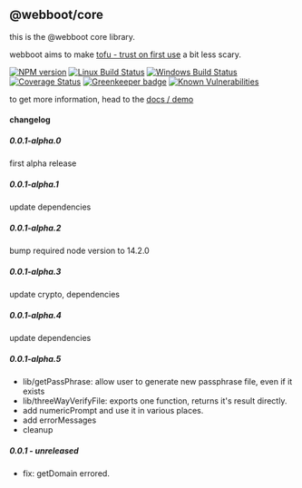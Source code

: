 ## @webboot/core

this is the @webboot core library.

webboot aims to make
[tofu - trust on first use](https://en.wikipedia.org/wiki/Trust_on_first_use)
a bit less scary.

[![NPM version][npm-image]][npm-url]
[![Linux Build Status][travis-image]][travis-url]
[![Windows Build Status][appveyor-image]][appveyor-url]
[![Coverage Status][coveralls-image]][coveralls-url]
[![Greenkeeper badge][greenkeeper-image]][greenkeeper-url]
[![Known Vulnerabilities][snyk-image]][snyk-url]

[npm-image]: https://img.shields.io/npm/v/@webboot/core.svg
[npm-url]: https://www.npmjs.com/package/@webboot/core
[travis-image]: https://img.shields.io/travis/com/webboot/core/master
[travis-url]: https://travis-ci.com/webboot/core
[appveyor-image]: https://img.shields.io/appveyor/ci/webboot/core/master.svg
[appveyor-url]: https://ci.appveyor.com/project/webboot/core/branch/master
[coveralls-image]: https://coveralls.io/repos/github/webboot/core/badge.svg
[coveralls-url]: https://coveralls.io/github/webboot/core
[greenkeeper-image]: https://badges.greenkeeper.io/webboot/core.svg
[greenkeeper-url]: https://badges.greenkeeper.io/webboot/core.svg
[snyk-image]: https://snyk.io/test/github/webboot/core/badge.svg
[snyk-url]: https://snyk.io/test/github/webboot/core

to get more information,
head to the [docs / demo](https://webboot.github.io/)

#### changelog

##### 0.0.1-alpha.0
first alpha release

##### 0.0.1-alpha.1
update dependencies

##### 0.0.1-alpha.2
bump required node version to 14.2.0

##### 0.0.1-alpha.3
update crypto, dependencies

##### 0.0.1-alpha.4
update dependencies

##### 0.0.1-alpha.5
* lib/getPassPhrase: allow user to generate new passphrase file, even if it exists
* lib/threeWayVerifyFile: exports one function, returns it's result directly.
* add numericPrompt and use it in various places.
* add errorMessages
* cleanup

##### 0.0.1 - unreleased
* fix: getDomain errored.
